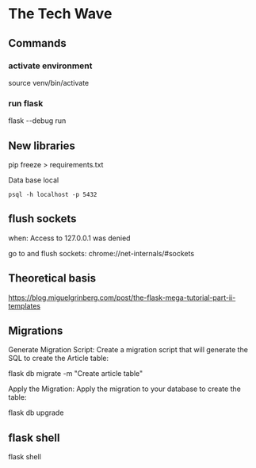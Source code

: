 # The Tech Wave
## Commands
### activate environment
source venv/bin/activate

<!-- ## conda environment
conda activate flaskProject -->

### run flask
flask --debug run

## New libraries
pip freeze > requirements.txt

Data base local

`psql -h localhost -p 5432`

## flush sockets
when: Access to 127.0.0.1 was denied

go to and flush sockets:
chrome://net-internals/#sockets

## Theoretical basis
https://blog.miguelgrinberg.com/post/the-flask-mega-tutorial-part-ii-templates

## Migrations
Generate Migration Script: Create a migration script that will generate the SQL to create the Article table:

flask db migrate -m "Create article table"

Apply the Migration: Apply the migration to your database to create the table:

flask db upgrade

## flask shell
flask shell
